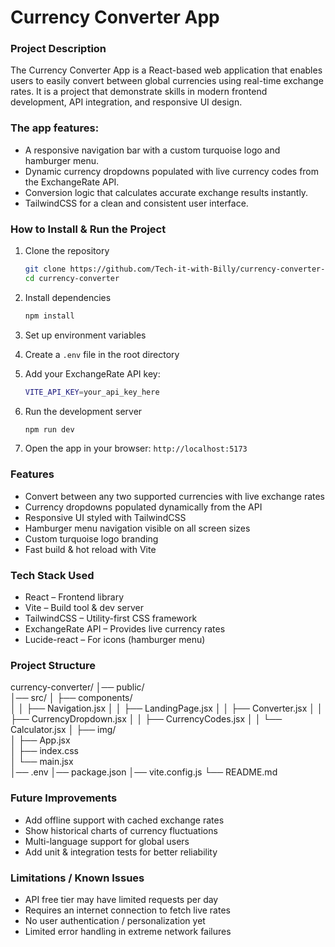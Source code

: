 # Currency Converter App

### Project Description
The Currency Converter App is a React-based web application that enables users to easily convert between global currencies using real-time exchange rates.
It is a project that demonstrate skills in modern frontend development, API integration, and responsive UI design.

### The app features:
- A responsive navigation bar with a custom turquoise logo and hamburger menu.
- Dynamic currency dropdowns populated with live currency codes from the ExchangeRate API.
- Conversion logic that calculates accurate exchange results instantly.
- TailwindCSS for a clean and consistent user interface.

### How to Install & Run the Project
1. Clone the repository
    ```bash
    git clone https://github.com/Tech-it-with-Billy/currency-converter-app-v2.git
    cd currency-converter


2. Install dependencies
    ```bash
    npm install

3. Set up environment variables

4. Create a `.env` file in the root directory

5. Add your ExchangeRate API key:
    ```bash
    VITE_API_KEY=your_api_key_here

6. Run the development server
    ```bash
    npm run dev

7. Open the app in your browser:
    `http://localhost:5173`

### Features

- Convert between any two supported currencies with live exchange rates
- Currency dropdowns populated dynamically from the API
- Responsive UI styled with TailwindCSS
- Hamburger menu navigation visible on all screen sizes
- Custom turquoise logo branding
- Fast build & hot reload with Vite

### Tech Stack Used
- React – Frontend library
- Vite – Build tool & dev server
- TailwindCSS – Utility-first CSS framework
- ExchangeRate API – Provides live currency rates
- Lucide-react – For icons (hamburger menu)

### Project Structure
currency-converter/
│── public/     
│── src/
│   ├── components/   
│   │   ├── Navigation.jsx
│   │   ├── LandingPage.jsx
│   │   ├── Converter.jsx
│   │   ├── CurrencyDropdown.jsx
│   │   ├── CurrencyCodes.jsx
│   │   └── Calculator.jsx
│   ├── img/            
│   ├── App.jsx        
│   ├── index.css       
│   └── main.jsx        
│── .env 
│── package.json
│── vite.config.js
└── README.md

### Future Improvements
- Add offline support with cached exchange rates
- Show historical charts of currency fluctuations
- Multi-language support for global users
- Add unit & integration tests for better reliability

### Limitations / Known Issues
- API free tier may have limited requests per day
- Requires an internet connection to fetch live rates
- No user authentication / personalization yet
- Limited error handling in extreme network failures
